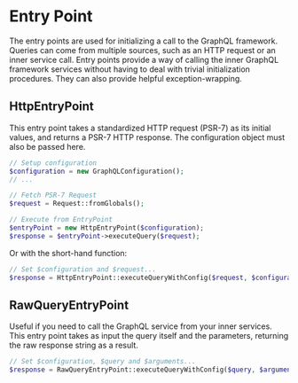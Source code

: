 # Entry Point

The entry points are used for initializing a call to the GraphQL framework. Queries can come from multiple sources, such as an HTTP request or an inner service call. Entry points provide a way of calling the inner GraphQL framework services without having to deal with trivial initialization procedures. They can also provide helpful exception-wrapping.

## HttpEntryPoint

This entry point takes a standardized HTTP request (PSR-7) as its initial values, and returns a PSR-7 HTTP response. The configuration object must also be passed here.

```php
// Setup configuration
$configuration = new GraphQLConfiguration();
// ...

// Fetch PSR-7 Request
$request = Request::fromGlobals();

// Execute from EntryPoint
$entryPoint = new HttpEntryPoint($configuration);
$response = $entryPoint->executeQuery($request);
```

Or with the short-hand function:
```php
// Set $configuration and $request...
$response = HttpEntryPoint::executeQueryWithConfig($request, $configuration);
```

## RawQueryEntryPoint

Useful if you need to call the GraphQL service from your inner services. This entry point takes as input the query itself and the parameters, returning the raw response string as a result.

```php
// Set $configuration, $query and $arguments...
$response = RawQueryEntryPoint::executeQueryWithConfig($query, $arguments, $configuration);
```
